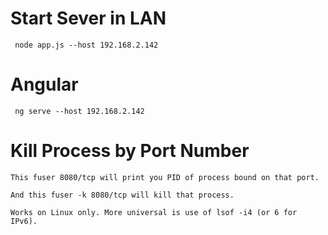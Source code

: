 # Start Sever in LAN

```
 node app.js --host 192.168.2.142

```

# Angular
```
 ng serve --host 192.168.2.142

```

# Kill Process by Port Number

```
This fuser 8080/tcp will print you PID of process bound on that port.

And this fuser -k 8080/tcp will kill that process.

Works on Linux only. More universal is use of lsof -i4 (or 6 for IPv6).

```
